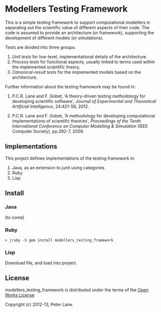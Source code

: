 # Modellers Testing Framework

This is a simple testing framework to support computational modellers in
separating out the scientific value of different aspects of their code.  The
code is assumed to provide an architecture (or framework), supporting the
development of different models (or simulations).  

Tests are divided into three groups:

1. *Unit tests* for low-level, implementational details of the architecture.
2. *Process tests* for functional aspects, usually linked to terms used within 
   the implemented scientific theory.
3. *Canonical-result tests* for the implemented models based on the architecture.

Further information about the testing framework may be found in:

1. P.C.R. Lane and F. Gobet, 'A theory-driven testing methodology for developing scientific software', _Journal of Experimental and Theoretical Artificial Intelligence_, 24:421-56, 2012.

2. P.C.R. Lane and F. Gobet, 'A methodology for developing computational implementations of scientific theories', _Proceedings of the Tenth International Conference on Computer Modelling & Simulation_ (IEEE Computer Society), pp.392-7, 2008.

## Implementations

This project defines implementations of the testing framework in:

1. Java, as an extension to junit using categories
2. Ruby
3. Lisp

## Install

### Java

(to come)

### Ruby

    > jruby -S gem install modellers_testing_framework

### Lisp

Download file, and load into project.

## License

modellers\_testing\_framework is distributed under the terms of the 
[Open Works License](http://owl.apotheon.org/)

Copyright (c) 2012-13, Peter Lane.

